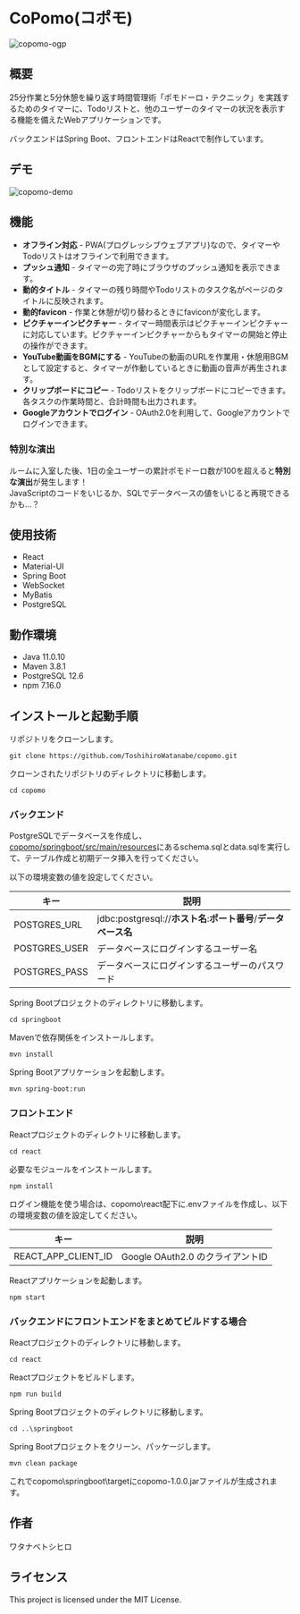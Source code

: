 # CoPomo(コポモ)

![copomo-ogp](https://user-images.githubusercontent.com/79039863/120760903-9a7e7880-c54f-11eb-8741-f564a973963a.png)

## 概要

25分作業と5分休憩を繰り返す時間管理術「ポモドーロ・テクニック」を実践するためのタイマーに、Todoリストと、他のユーザーのタイマーの状況を表示する機能を備えたWebアプリケーションです。

バックエンドはSpring Boot、フロントエンドはReactで制作しています。

## デモ

![copomo-demo](https://user-images.githubusercontent.com/79039863/120760754-7327ab80-c54f-11eb-8bbb-a4037974e0f8.gif)

## 機能

- **オフライン対応** - PWA(プログレッシブウェブアプリ)なので、タイマーやTodoリストはオフラインで利用できます。
- **プッシュ通知** - タイマーの完了時にブラウザのプッシュ通知を表示できます。
- **動的タイトル** - タイマーの残り時間やTodoリストのタスク名がページのタイトルに反映されます。
- **動的favicon** - 作業と休憩が切り替わるときにfaviconが変化します。
- **ピクチャーインピクチャー** - タイマー時間表示はピクチャーインピクチャーに対応しています。ピクチャーインピクチャーからもタイマーの開始と停止の操作ができます。
- **YouTube動画をBGMにする** - YouTubeの動画のURLを作業用・休憩用BGMとして設定すると、タイマーが作動しているときに動画の音声が再生されます。
- **クリップボードにコピー** - Todoリストをクリップボードにコピーできます。各タスクの作業時間と、合計時間も出力されます。
- **Googleアカウントでログイン** - OAuth2.0を利用して、Googleアカウントでログインできます。

### 特別な演出

ルームに入室した後、1日の全ユーザーの累計ポモドーロ数が100を超えると**特別な演出**が発生します！<br/>
JavaScriptのコードをいじるか、SQLでデータベースの値をいじると再現できるかも...？

## 使用技術

- React
- Material-UI
- Spring Boot
- WebSocket
- MyBatis
- PostgreSQL

## 動作環境

- Java 11.0.10
- Maven 3.8.1
- PostgreSQL 12.6
- npm 7.16.0

## インストールと起動手順

リポジトリをクローンします。

```git clone https://github.com/ToshihiroWatanabe/copomo.git```

クローンされたリポジトリのディレクトリに移動します。

```cd copomo```

### バックエンド

PostgreSQLでデータベースを作成し、[copomo/springboot/src/main/resources](/springboot/src/main/resources)にあるschema.sqlとdata.sqlを実行して、テーブル作成と初期データ挿入を行ってください。

以下の環境変数の値を設定してください。

キー|説明
---|---
POSTGRES_URL|jdbc:postgresql://**ホスト名**:**ポート番号**/**データベース名**
POSTGRES_USER|データベースにログインするユーザー名
POSTGRES_PASS|データベースにログインするユーザーのパスワード

Spring Bootプロジェクトのディレクトリに移動します。

```cd springboot```

Mavenで依存関係をインストールします。

```mvn install```

Spring Bootアプリケーションを起動します。

```mvn spring-boot:run```

### フロントエンド

Reactプロジェクトのディレクトリに移動します。

```cd react```

必要なモジュールをインストールします。

```npm install```

ログイン機能を使う場合は、copomo\react配下に.envファイルを作成し、以下の環境変数の値を設定してください。

キー|説明
---|---
REACT_APP_CLIENT_ID|Google OAuth2.0 のクライアントID

Reactアプリケーションを起動します。

```npm start```

### バックエンドにフロントエンドをまとめてビルドする場合

Reactプロジェクトのディレクトリに移動します。

```cd react```

Reactプロジェクトをビルドします。

```npm run build```

Spring Bootプロジェクトのディレクトリに移動します。

```cd ..\springboot```

Spring Bootプロジェクトをクリーン、パッケージします。

```mvn clean package```

これでcopomo\springboot\targetにcopomo-1.0.0.jarファイルが生成されます。

## 作者

ワタナベトシヒロ

## ライセンス

This project is licensed under the MIT License.
